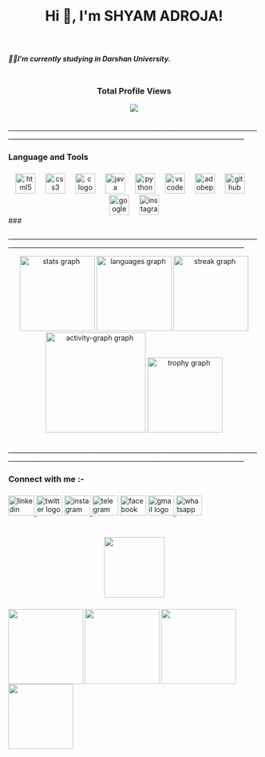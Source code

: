 
<!---
shyamadroja779/shyamadroja779 is a ✨ special ✨ repository because its `README.md` (this file) appears on your GitHub profile.
You can click the Preview link to take a look at your changes.
--->
<br clear="both">

<h1 align="center">Hi 👋, I'm SHYAM ADROJA!</h1>

###

<br clear="both">

<h5 align="left">👨‍💻I’m currently  studying in Darshan University.</h5>

###
<div align="center">
<img scr="https://miro.medium.com/v2/resize:fit:1400/1*4fNBO_UDYEVxM0E5T2FyJQ.gif" />
</div>

###
<h3 align="center">Total Profile Views</h3>
<div align="center">
  <img src="https://profile-counter.glitch.me/shyamadroja779/count.svg?"  />
</div>

###

<p align="left">________________________________________________________________________________________________________________________________________________________</p>

###

<h3 align="left">Language and Tools</h3>

###

<div align="center">
  <img src="https://cdn.jsdelivr.net/gh/devicons/devicon/icons/html5/html5-original.svg" height="40" alt="html5 logo"  />
  <img width="12" />
  <img src="https://cdn.jsdelivr.net/gh/devicons/devicon/icons/css3/css3-original.svg" height="40" alt="css3 logo"  />
  <img width="12" />
  <img src="https://cdn.jsdelivr.net/gh/devicons/devicon/icons/c/c-original.svg" height="40" alt="c logo"  />
  <img width="12" />
  <img src="https://cdn.jsdelivr.net/gh/devicons/devicon/icons/java/java-original.svg" height="40" alt="java logo"  />
  <img width="12" />
  <img src="https://cdn.jsdelivr.net/gh/devicons/devicon/icons/python/python-original.svg" height="40" alt="python logo"  />
  <img width="12" />
  <img src="https://cdn.jsdelivr.net/gh/devicons/devicon/icons/vscode/vscode-original.svg" height="40" alt="vscode logo"  />
  <img width="12" />
  <img src="https://skillicons.dev/icons?i=ps" height="40" alt="adobephotoshop logo"  />
  <img width="12" />
  <img src="https://skillicons.dev/icons?i=github" height="40" alt="github logo"  />
  <img width="12" />
  <img src="https://cdn.jsdelivr.net/gh/devicons/devicon/icons/google/google-original.svg" height="40" alt="google logo"  />
  <img width="12" />
  <img src="https://skillicons.dev/icons?i=instagram" height="40" alt="instagram logo"  />
</div>
###
<p align="left">________________________________________________________________________________________________________________________________________________________</p>


<div align="center">
  <img src="https://github-readme-stats.vercel.app/api?username=shyamadroja779&hide_title=false&hide_rank=false&show_icons=true&include_all_commits=true&count_private=true&disable_animations=false&theme=dracula&locale=en&hide_border=false&order=1" height="150" alt="stats graph"  />
  <img src="https://github-readme-stats.vercel.app/api/top-langs?username=shyamadroja779&locale=en&hide_title=false&layout=compact&card_width=320&langs_count=5&theme=dracula&hide_border=false&order=2" height="150" alt="languages graph"  />
  <img src="https://streak-stats.demolab.com?user=shyamadroja779+&locale=en&mode=daily&theme=bear&hide_border=false&border_radius=5&order=3" height="150" alt="streak graph"  />
  <img src="https://github-readme-activity-graph.vercel.app/graph?username=shyamadroja779&radius=100&theme=redical&area=true&order=5&hide_border=true&hide_title=false" height="200" alt="activity-graph graph"  />
  <img src="https://github-profile-trophy.vercel.app?username=shyamadroja779&theme=tokyonight&column=8&row=1&margin-w=5&margin-h=8&no-bg=true&no-frame=true&order=4" height="150" alt="trophy graph"  />
</div>

###

<p align="left">________________________________________________________________________________________________________________________________________________________</p>

###

<h3 align="left">Connect with me :-</h3>

###

<div align="left">
  <a href="https://www.linkedin.com/in/jay-patel-a25aa42b4/" target="_blank">
    <img src="https://raw.githubusercontent.com/maurodesouza/profile-readme-generator/master/src/assets/icons/social/linkedin/default.svg" width="52" height="40" alt="linkedin logo"  />
  </a>
  <img src="https://raw.githubusercontent.com/maurodesouza/profile-readme-generator/master/src/assets/icons/social/twitter/default.svg" width="52" height="40" alt="twitter logo"  />
  
  <a href="https://www.instagram.com/shyam.__.0778/?igsh=dXZIcHdtY244Y2tz" target="_blank">
    <img src="https://raw.githubusercontent.com/maurodesouza/profile-readme-generator/master/src/assets/icons/social/instagram/default.svg" width="52" height="40" alt="instagram logo"  />
  </a>
  
  <img src="https://raw.githubusercontent.com/maurodesouza/profile-readme-generator/master/src/assets/icons/social/telegram/default.svg" width="52" height="40" alt="telegram logo"  />
  
   <img src="https://raw.githubusercontent.com/maurodesouza/profile-readme-generator/master/src/assets/icons/social/facebook/default.svg" width="52" height="40" alt="facebook logo"  />
   
  <a href="mailto:shyamadroja779@gmail.com" target="_blank">
    <img src="https://raw.githubusercontent.com/maurodesouza/profile-readme-generator/master/src/assets/icons/social/gmail/default.svg" width="52" height="40" alt="gmail logo"  />
  </a>

  <a href="+917874710707" target="_blank">
    <img src="https://raw.githubusercontent.com/maurodesouza/profile-readme-generator/master/src/assets/icons/social/whatsapp/default.svg" width="52" height="40" alt="whatsapp logo"  />
  </a>
</div>

###

<br clear="both">

<div align="center">
  <img height="121" src="https://i.gifer.com/31Kl.gif"  />
</div>

###

<img align="left" height="150" src="https://i.gifer.com/9Pf1.gif"  />

###

<img align="left" height="150" src="https://i.gifer.com/DVYt.gif"  />

###

<img align="left" height="150" src="https://i.gifer.com/9kGQ.gif"  />

###

<img align="left" height="130" src="https://i.gifer.com/758X.gif"  />
